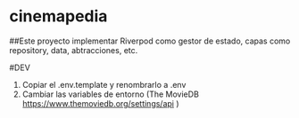 # cinemapedia

##Este proyecto implementar Riverpod como gestor de estado, capas como repository, data, abtracciones, etc.

#DEV

1. Copiar el .env.template y renombrarlo a .env
2. Cambiar las variables de entorno (The MovieDB https://www.themoviedb.org/settings/api )
